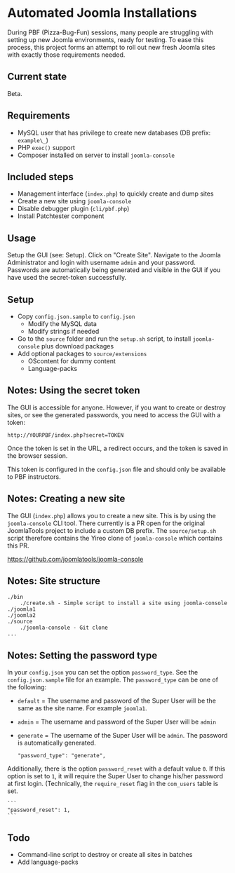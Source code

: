 # Automated Joomla Installations
During PBF (Pizza-Bug-Fun) sessions, many people are struggling with
setting up new Joomla environments, ready for testing. To ease this
process, this project forms an attempt to roll out new fresh Joomla
sites with exactly those requirements needed.

## Current state
Beta.

## Requirements
* MySQL user that has privilege to create new databases (DB prefix: `example\_`)
* PHP `exec()` support
* Composer installed on server to install `joomla-console`

## Included steps
* Management interface (`index.php`) to quickly create and dump sites
* Create a new site using `joomla-console`
* Disable debugger plugin (`cli/pbf.php`)
* Install Patchtester component

## Usage
Setup the GUI (see: Setup). Click on "Create Site". Navigate to the Joomla Administrator and login
with username `admin` and your password. Passwords are automatically being generated and visible in the GUI
if you have used the secret-token successfully.

## Setup
* Copy `config.json.sample` to `config.json`
    * Modify the MySQL data
    * Modify strings if needed
* Go to the `source` folder and run the `setup.sh` script, to install `joomla-console` plus download packages
* Add optional packages to `source/extensions`
    * OScontent for dummy content
    * Language-packs

## Notes: Using the secret token
The GUI is accessible for anyone. However, if you want to create or destroy sites, or see the generated passwords,
you need to access the GUI with a token:

    http://YOURPBF/index.php?secret=TOKEN

Once the token is set in the URL, a redirect occurs, and the token is saved in the browser session.

This token is configured in the `config.json` file and should only be available to PBF instructors.

## Notes: Creating a new site
The GUI (`index.php`) allows you to create a new site. This is by using the `joomla-console` CLI tool.
There currently is a PR open for the original JoomlaTools project to include a custom DB prefix.
The `source/setup.sh` script therefore contains the Yireo clone of `joomla-console` which contains this PR.

https://github.com/joomlatools/joomla-console

## Notes: Site structure
```
./bin
    ./create.sh - Simple script to install a site using joomla-console
./joomla1
./joomla2
./source
    ./joomla-console - Git clone 
...
```

## Notes: Setting the password type
In your `config.json` you can set the option `password_type`.
See the `config.json.sample` file for an example.
The `password_type` can be one of the following:
* `default` = The username and password of the Super User will be the same as the site name. For example `joomla1`.
* `admin` = The username and password of the Super User will be `admin`
* `generate` = The username of the Super User will be `admin`. The password is automatically generated.

    ```
    "password_type": "generate",
    ```

Additionally, there is the option `password_reset` with a default value `0`. If this option is set
to `1`, it will require the Super User to change his/her password at first login. (Technically, the
`require_reset` flag in the `com_users` table is set.

    ```
    "password_reset": 1,
    ```

## Todo
* Command-line script to destroy or create all sites in batches
* Add language-packs
